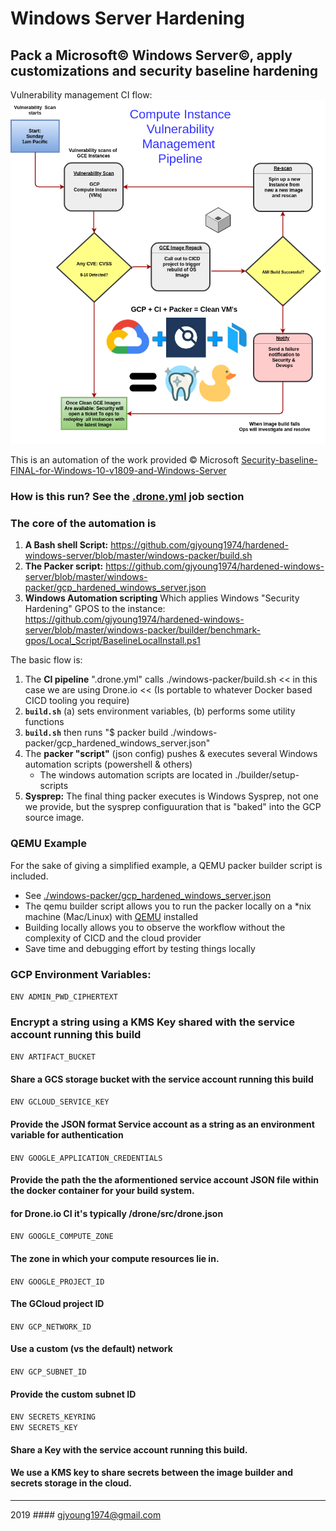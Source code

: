 # Windows Server Hardening

## Pack a Microsoft© Windows Server©, apply customizations and security baseline hardening        

Vulnerability management CI flow:    
![CICD Flow](./docs/cicd-flow.png)

This is an automation of the work provided © Microsoft
[Security-baseline-FINAL-for-Windows-10-v1809-and-Windows-Server](https://techcommunity.microsoft.com/t5/Microsoft-Security-Baselines/Security-baseline-FINAL-for-Windows-10-v1809-and-Windows-Server/ba-p/701082)    

### How is this run? See the [.drone.yml](.drone.yml) job section

### The core of the automation is
1. **A Bash shell Script:** https://github.com/gjyoung1974/hardened-windows-server/blob/master/windows-packer/build.sh
2. **The Packer script:** https://github.com/gjyoung1974/hardened-windows-server/blob/master/windows-packer/gcp_hardened_windows_server.json
3. **Windows Automation scripting** Which applies Windows "Security Hardening" GPOS to the instance: https://github.com/gjyoung1974/hardened-windows-server/blob/master/windows-packer/builder/benchmark-gpos/Local_Script/BaselineLocalInstall.ps1

The basic flow is:
1. The **CI pipeline** ".drone.yml" calls ./windows-packer/build.sh << in this case we are using Drone.io << (Is portable to whatever Docker based CICD tooling you require)    
2. **`build.sh`** (a) sets environment variables, (b) performs some utility functions     
3. **`build.sh`** then runs "$ packer build ./windows-packer/gcp_hardened_windows_server.json"     
4.  The **packer "script"** (json config) pushes & executes several Windows automation scripts (powershell & others)
    - The windows automation scripts are located in ./builder/setup-scripts    
5. **Sysprep:** The final thing packer executes is Windows Sysprep, not one we provide, but the sysprep configuuration that is "baked" into the GCP source image.    

### QEMU Example
For the sake of giving a simplified example, a QEMU packer builder script is included.    
- See [./windows-packer/gcp_hardened_windows_server.json](./windows-packer/gcp_hardened_windows_server.json)    
- The qemu builder script allows you to run the packer locally on a *nix machine (Mac/Linux) with [QEMU](https://www.qemu.org/) installed     
- Building locally allows you to observe the workflow without the complexity of CICD and the cloud provider
- Save time and debugging effort by testing things locally     

### GCP Environment Variables:

`ENV ADMIN_PWD_CIPHERTEXT`    
### Encrypt a string using a KMS Key shared with the service account running this build

`ENV ARTIFACT_BUCKET`     
#### Share a GCS storage bucket with the service account running this build

`ENV GCLOUD_SERVICE_KEY`     
#### Provide the JSON format Service account as a string as an environment variable for authentication     

`ENV GOOGLE_APPLICATION_CREDENTIALS`     
#### Provide the path the the aformentioned service account JSON file within the docker container for your build system.     
#### for Drone.io CI it's typically /drone/src/drone.json     

`ENV GOOGLE_COMPUTE_ZONE`     
#### The zone in which your compute resources lie in.     

`ENV GOOGLE_PROJECT_ID`     
#### The GCloud project ID     

`ENV GCP_NETWORK_ID`     
#### Use a custom (vs the default) network     

`ENV GCP_SUBNET_ID`     
#### Provide the custom subnet ID     

`ENV SECRETS_KEYRING`     
`ENV SECRETS_KEY`     
#### Share a Key with the service account running this build.     
#### We use a KMS key to share secrets between the image builder and secrets storage in the cloud.     

---

2019 #### gjyoung1974@gmail.com
